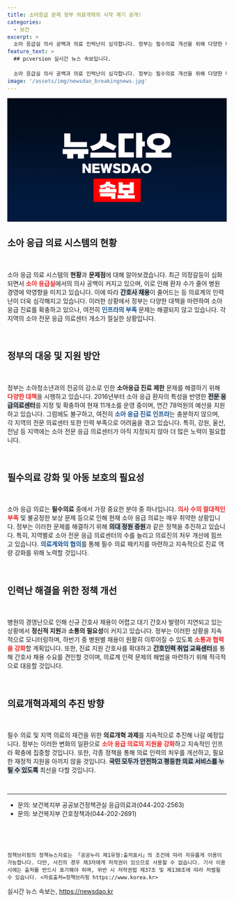 ```yaml
---
title: 소아응급 문제 정부 의료개혁의 시작 계기 공개!
categories:
  - 보건
excerpt: >
  소아 응급실 의사 공백과 의료 인력난이 심각합니다. 정부는 필수의료 개선을 위해 다양한 대책을 시행 중이나, 여전히 인프라 부족과 갈등이 지속되고 있습니다. 지금 클릭해 자세한 내용을 확인하세요!
feature_text: >
  ## pcversion 실시간 뉴스 속보입니다.

  소아 응급실 의사 공백과 의료 인력난이 심각합니다. 정부는 필수의료 개선을 위해 다양한 대책을 시행 중이나, 여전히 인프라 부족과 갈등이 지속되고 있습니다. 지금 클릭해 자세한 내용을 확인하세요!
image: '/assets/img/newsdao_breakingnews.jpg'
---
```


<p><img src="/assets/img/newsdao_breakingnews.jpg" alt="pcversion 속보" /></p>

<h2 data-ke-size="size26">소아 응급 의료 시스템의 현황</h2>

<p data-ke-size="size16">&nbsp;</p>

<p>소아 응급 의료 시스템의 <b>현황</b>과 <b>문제점</b>에 대해 알아보겠습니다. 최근 의정갈등이 심화되면서 <b><span style="color: #ee2323;">소아 응급실</span></b>에서의 의사 공백이 커지고 있으며, 이로 인해 환자 수가 줄어 병원 경영에 악영향을 미치고 있습니다. 이에 따라 <b><span style="background-color: #21538527;">간호사 채용</span></b>이 줄어드는 등 의료계의 인력난이 더욱 심각해지고 있습니다. 
이러한 상황에서 정부는 다양한 대책을 마련하여 소아 응급 진료를 확충하고 있으나, 여전히 <b><span style="color: #1a5490;">인프라의 부족</span></b> 문제는 해결되지 않고 있습니다. 각 지역의 소아 전문 응급 의료센터 개소가 절실한 상황입니다. </p>

<p data-ke-size="size16">&nbsp;</p>

<h2 data-ke-size="size26">정부의 대응 및 지원 방안</h2>

<p data-ke-size="size16">&nbsp;</p>

<p>정부는 소아청소년과의 전공의 감소로 인한 <b>소아응급 진료 제한</b> 문제를 해결하기 위해 <b><span style="color: #ee2323;">다양한 대책</span></b>을 시행하고 있습니다. 2016년부터 소아 응급 환자의 특성을 반영한 <b><span style="background-color: #21538527;">전문 응급의료센터</span></b>를 지정 및 확충하여 현재 11개소를 운영 중이며, 연간 78억원의 예산을 지원하고 있습니다. 
그럼에도 불구하고, 여전히 <b><span style="color: #1a5490;">소아 응급 진료 인프라</span></b>는 충분하지 않으며, 각 지역의 전문 의료센터 또한 인력 부족으로 어려움을 겪고 있습니다. 특히, 강원, 울산, 전남 등 지역에는 소아 전문 응급 의료센터가 아직 지정되지 않아 더 많은 노력이 필요합니다. </p>

<p data-ke-size="size16">&nbsp;</p>

<h2 data-ke-size="size26">필수의료 강화 및 아동 보호의 필요성</h2>

<p data-ke-size="size16">&nbsp;</p>

<p>소아 응급 의료는 <b>필수의료</b> 중에서 가장 중요한 분야 중 하나입니다. <b><span style="color: #ee2323;">의사 수의 절대적인 부족</span></b> 및 불공정한 보상 문제 등으로 인해 현재 소아 응급 의료는 매우 취약한 상황입니다. 정부는 이러한 문제를 해결하기 위해 <b><span style="background-color: #21538527;">의대 정원 증원</span></b>과 같은 정책을 추진하고 있습니다. 
특히, 지역별로 소아 전문 응급 의료센터의 수를 늘리고 의료진의 처우 개선에 힘쓰고 있습니다. <b><span style="color: #1a5490;">의료계와의 협의</span></b>를 통해 필수 의료 패키지를 마련하고 지속적으로 진료 역량 강화를 위해 노력할 것입니다. </p>

<p data-ke-size="size16">&nbsp;</p>

<h2 data-ke-size="size26">인력난 해결을 위한 정책 개선</h2>

<p data-ke-size="size16">&nbsp;</p>

<p>병원의 경영난으로 인해 신규 간호사 채용이 어렵고 대기 간호사 발령이 지연되고 있는 상황에서 <b>정신적 지원</b>과 <b>소통의 필요성</b>이 커지고 있습니다. 정부는 이러한 상황을 지속적으로 모니터링하며, 하반기 중 병원별 채용이 원활히 이루어질 수 있도록 <b><span style="color: #ee2323;">소통과 협력을 강화</span></b>할 계획입니다. 
또한, 진료 지원 간호사를 확대하고 <b><span style="background-color: #21538527;">간호인력 취업 교육센터</span></b>를 통해 간호사 채용 수요를 견인할 것이며, 의료계 인력 문제의 해법을 마련하기 위해 적극적으로 대응할 것입니다. </p>

<p data-ke-size="size16">&nbsp;</p>

<h2 data-ke-size="size26">의료개혁과제의 추진 방향</h2>

<p data-ke-size="size16">&nbsp;</p>

<p>필수 의료 및 지역 의료의 재건을 위한 <b>의료개혁 과제</b>를 지속적으로 추진해 나갈 예정입니다. 정부는 이러한 변화의 일환으로 <b><span style="color: #ee2323;">소아 응급 의료의 지원을 강화</span></b>하고 지속적인 인프라 확충에 집중할 것입니다. 
또한, 각종 정책을 통해 의료 인력의 처우를 개선하고, 필요한 재정적 지원을 아끼지 않을 것입니다. <b><span style="background-color: #21538527;">국민 모두가 안전하고 평등한 의료 서비스를 누릴 수 있도록</span></b> 최선을 다할 것입니다. </p>

<p data-ke-size="size16">&nbsp;</p>

<hr />

<ul>
    <li>문의: 보건복지부 공공보건정책관실 응급의료과(044-202-2563)</li>
    <li>문의: 보건복지부 간호정책과(044-202-2691)</li>
</ul>

<p data-ke-size="size16">&nbsp;</p>

<p data-ke-size="size16">&nbsp;</p>

<p><code>정책브리핑의 정책뉴스자료는 「공공누리 제1유형:출처표시」의 조건에 따라 자유롭게 이용이 가능합니다. 다만, 사진의 경우 제3자에게 저작권이 있으므로 사용할 수 없습니다. 기사 이용 시에는 출처를 반드시 표기해야 하며, 위반 시 저작권법 제37조 및 제138조에 따라 처벌될 수 있습니다. &lt;자료출처=정책브리핑 https://www.korea.kr></code></p>
실시간 뉴스 속보는, <a href="https://newsdao.kr" rel="dofollow">https://newsdao.kr</a>


